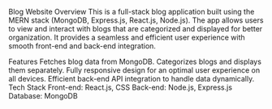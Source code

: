 Blog Website
Overview
This is a full-stack blog application built using the MERN stack (MongoDB, Express.js, React.js, Node.js). The app allows users to view and interact with blogs that are categorized and displayed for better organization. It provides a seamless and efficient user experience with smooth front-end and back-end integration.

Features
Fetches blog data from MongoDB.
Categorizes blogs and displays them separately.
Fully responsive design for an optimal user experience on all devices.
Efficient back-end API integration to handle data dynamically.
Tech Stack
Front-end: React.js, CSS
Back-end: Node.js, Express.js
Database: MongoDB
